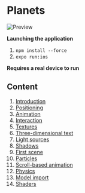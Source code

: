 # Planets

![Preview](gif/main.gif)

**Launching the application**

1. `npm install --force`
2. `expo run:ios`

**Requires a real device to run**

## Content
1. [Introduction](src/screens/lesson-1)
2. [Positioning](src/screens/lesson-2)
3. [Animation](src/screens/lesson-3)
4. [Interaction](src/screens/lesson-4)
5. [Textures](src/screens/lesson-5)
6. [Three-dimensional text](src/screens/lesson-6)
7. [Light sources](src/screens/lesson-7)
8. [Shadows](src/screens/lesson-8)
9. [First scene](src/screens/lesson-9)
10. [Particles](src/screens/lesson-10)
11. [Scroll-based animation](src/screens/lesson-11)
12. [Physics](src/screens/lesson-12)
13. [Model import](src/screens/lesson-13)
14. [Shaders](src/screens/lesson-14)
